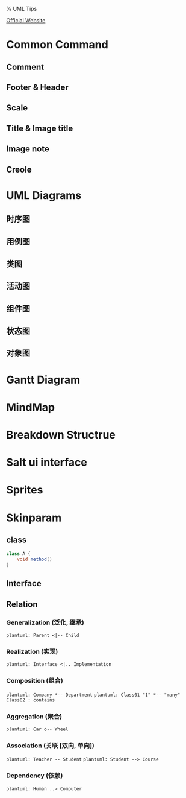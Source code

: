 % UML Tips

<link id="linkstyle" rel='stylesheet' href='css/markdown.css'/>

[Official Website](http://plantuml.com/)

Common Command
==============

Comment
-------

Footer & Header
---------------

Scale
-----

Title & Image title
-------------------

Image note
----------

Creole
------


UML Diagrams
============

时序图
------

用例图
------

类图
----

活动图
------

组件图
------

状态图
------

对象图
------


Gantt Diagram
=============

MindMap
=======

Breakdown Structrue
===================

Salt ui interface
=================


Sprites
=======

Skinparam
=========

## class ##

``` java
class A {
    void method()
}
```

## Interface ##

## Relation ##

### Generalization (泛化, 继承) ###

`plantuml: Parent <|-- Child`

### Realization (实现) ###

`plantuml: Interface <|.. Implementation`

### Composition (组合) ###

`plantuml: Company *-- Department`
`plantuml: Class01 "1" *-- "many" Class02 : contains`

### Aggregation (聚合) ###

`plantuml: Car o-- Wheel`

### Association (关联 [双向, 单向]) ###

`plantuml: Teacher -- Student`
`plantuml: Student --> Course`

### Dependency (依赖) ###

`plantuml: Human ..> Computer`
